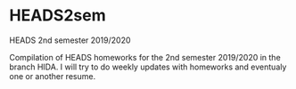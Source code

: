 # HEADS2sem
HEADS 2nd semester 2019/2020

Compilation of HEADS homeworks for the 2nd semester 2019/2020 in the branch HIDA.
I will try to do weekly updates with homeworks and eventualy one or another resume.
